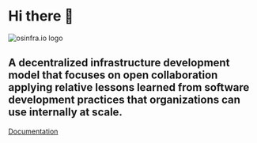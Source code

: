 # Hi there 👋

![osinfra.io logo](https://user-images.githubusercontent.com/1610100/201447635-064be8ae-23ee-47bf-8a80-39f8b1a23cd1.png)

## A decentralized infrastructure development model that focuses on open collaboration applying relative lessons learned from software development practices that organizations can use internally at scale.

[Documentation](https://docs.osinfra.io)
